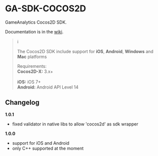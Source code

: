 # GA-SDK-COCOS2D
GameAnalytics Cocos2D SDK.

Documentation is in the [wiki](https://github.com/GameAnalytics/GA-SDK-COCOS2D/wiki).

> :information_source:<br>
> 
> The Cocos2D SDK include support for **iOS**, **Android**, **Windows** and **Mac** platforms
>
> Requirements:<br/>
> **Cocos2D-X:** 3.x+<br/>  
> **iOS:** iOS 7+<br/>
> **Android:** Android API Level 14<br>


Changelog
---------
**1.0.1**
* fixed validator in native libs to allow 'cocos2d' as sdk wrapper

**1.0.0**
* support for iOS and Android
* only C++ supported at the moment